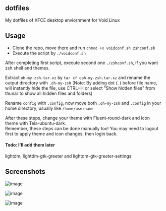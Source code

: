 ## dotfiles
My dotfiles of XFCE desktop enviornment for Void Linux

## Usage
* Clone the repo, move there and run `chmod +x voidconf.sh zshconf.sh`
* Execute the script by `./voidconf.sh`

After completing first script, execute second one `./zshconf.sh`, if you want zsh shell and themes.

Extract `oh-my-zsh.tar.xz` by `tar xf oph-my-zsh.tar.xz` and rename the output directory with `.oh-my-zsh` (Note: By adding dot (`.`) before file name, will instantly hide the file, use CTRL+H or select "Show hidden files" from thunar to show all hidden files and folders)

Rename `config` with `.config`, now move both `.oh-my-zsh` and `.config` in your home directory, usually like `/home/username`

After these steps, change your theme with Fluent-round-dark and icon theme with Tela-ubuntu-dark.\
Remember, these steps can be done manually too! You may need to logout first to apply theme and icon changes, then login back.

#### Todo: I'll add them later
lightdm, lightdm-gtk-greeter and lightdm-gtk-greeter-settings

## Screenshots
![image](https://user-images.githubusercontent.com/71683721/177345529-537e1dff-53ae-4775-a6e2-125f2da9e9a5.png)

![image](https://user-images.githubusercontent.com/71683721/177346619-92e25c12-4033-438d-b4ab-4105441039aa.png)

![image](https://user-images.githubusercontent.com/71683721/177346819-207a3e23-ce05-4304-be9c-bfa29f77dcf2.png)

